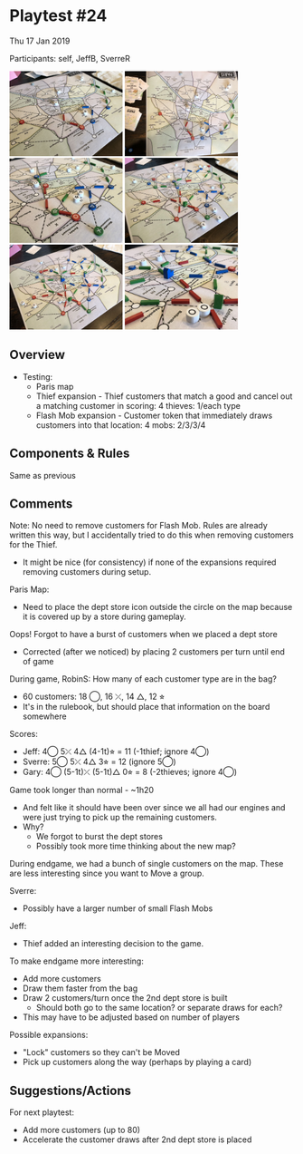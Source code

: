 # Playtest #24

Thu 17 Jan 2019

Participants: self, JeffB, SverreR

<img src="images/pt24/pt24-1034.jpg" height="150px"/> <img src="images/pt24/pt24-1035.jpg" height="150px"/> <img src="images/pt24/pt24-1036.jpg" height="150px"/> <img src="images/pt24/pt24-1037.jpg" height="150px"/> <img src="images/pt24/pt24-1038.jpg" height="150px"/> <img src="images/pt24/pt24-1039.jpg" height="150px"/> 

## Overview

* Testing:
	* Paris map
	* Thief expansion - Thief customers that match a good and cancel out a matching customer in scoring: 4 thieves: 1/each type
	* Flash Mob expansion - Customer token that immediately draws <n> customers into that location: 4 mobs: 2/3/3/4

## Components & Rules

Same as previous

## Comments

Note: No need to remove customers for Flash Mob. Rules are already written this way, but I accidentally tried to do this when removing customers for the Thief.

* It might be nice (for consistency) if none of the expansions required removing customers during setup.

Paris Map:

* Need to place the dept store icon outside the circle on the map because it is covered up by a store during gameplay.

Oops! Forgot to have a burst of customers when we placed a dept store

* Corrected (after we noticed) by placing 2 customers per turn until end of game

During game, RobinS: How many of each customer type are in the bag?

* 60 customers: 18 ◯, 16 ⤫, 14 △, 12 ⭐︎
* It's in the rulebook, but should place that information on the board somewhere

Scores: 

* Jeff: 4◯ 5⤫ 4△ (4-1t)⭐︎ = 11 (-1thief; ignore 4◯)
* Sverre: 5◯ 5⤫ 4△ 3⭐︎ = 12 (ignore 5◯)
* Gary: 4◯ (5-1t)⤫ (5-1t)△ 0⭐︎ = 8 (-2thieves; ignore 4◯)

Game took longer than normal - ~1h20

* And felt like it should have been over since we all had our engines and were just trying to pick up the remaining customers.
* Why?
   * We forgot to burst the dept stores
   * Possibly took more time thinking about the new map?

During endgame, we had a bunch of single customers on the map. These are less interesting since you want to Move a group.

Sverre:

* Possibly have a larger number of small Flash Mobs

Jeff:

* Thief added an interesting decision to the game.

To make endgame more interesting:

* Add more customers
* Draw them faster from the bag
* Draw 2 customers/turn once the 2nd dept store is built
   * Should both go to the same location? or separate draws for each?
* This may have to be adjusted based on number of players

Possible expansions:

* "Lock" customers so they can't be Moved
* Pick up customers along the way (perhaps by playing a card)

## Suggestions/Actions

For next playtest:

* Add more customers (up to 80)
* Accelerate the customer draws after 2nd dept store is placed
